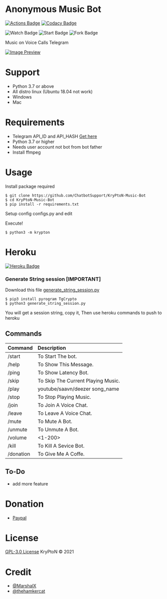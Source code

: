 # Anonymous Music Bot

[![Actions Badge](https://img.shields.io/github/workflow/status/Kry9toN/KryPtoN-Music-Bot/PyCheck/master?label=Build&style=flat-square&logo=github-actions&logoColor=white&color=98CE00)](https://github.com/Kry9toN/KryPtoN-Music-Bot/actions)
[![Codacy Badge](https://img.shields.io/codacy/grade/6275e97d871b45458235492edfa77745?style=flat-square&logo=codacy&color=17BEBB)](https://www.codacy.com/gh/Kry9toN/KryPtoN-Music-Bot/dashboard?utm_source=github.com&amp;utm_medium=referral&amp;utm_content=Kry9toN/KryPtoN-Music-Bot&amp;utm_campaign=Badge_Grade)

![Watch Badge](https://img.shields.io/github/watchers/Kry9toN/KryPtoN-Music-Bot?label=Watch&style=flat-square&logo=github&color=FF70A6goColor=white&color=98CE00)
![Start Badge](https://img.shields.io/github/stars/Kry9toN/KryPtoN-Music-Bot?label=Stars&style=flat-square&logo=github&color=F8757598CE00)
![Fork Badge](https://img.shields.io/github/forks/Kry9toN/KryPtoN-Music-Bot?label=Fork&style=flat-square&logo=github&color=E0777D)

Music on Voice Calls Telegram

[![Image Preview](https://raw.githubusercontent.com/Kry9toN/KryPtoN-Music-Bot/master/etc/preview.jpg)](https://github.com/Kry9toN/KryPtoN-Music-Bot)

# Support
- Python 3.7 or above
- All distro linux (Ubuntu 18.04 not work)
- Windows
- Mac

# Requirements
- Telegram API_ID and API_HASH [Get here](https://my.telegram.org/apps)
- Python 3.7 or higher
- Needs user account not bot from bot father
- Install ffmpeg

# Usage
Install package required
```
$ git clone https://github.com/ChatbotSupport/KryPtoN-Music-Bot
$ cd KryPtoN-Music-Bot
$ pip install -r requirements.txt
```
Setup config
configs.py and edit

Execute!
```
$ python3 -m krypton
```

# Heroku 

[![Heroku Badge](https://www.herokucdn.com/deploy/button.svg)](https://heroku.com/deploy?template=https://github.com/ChatbotSupport/KryPtoN-Music-Bot/tree/master)

### Generate String session [IMPORTANT]
Download this file [generate_string_session.py](https://raw.githubusercontent.com/Kry9toN/KryPtoN-Music-Bot/master/generate_string_session.py)

```
$ pip3 install pyrogram TgCrypto
$ python3 generate_string_session.py
```
You will get a session string, copy it, Then use heroku commands to push to heroku

## Commands
Command | Description
:--- | :---
/start | To Start The bot.
/help | To Show This Message.
/ping | To Show Latency Bot.
/skip | To Skip The Current Playing Music.
/play | youtube/saavn/deezer song_name
/stop | To Stop Playing Music.
/join | To Join A Voice Chat.
/leave | To Leave A Voice Chat.
/mute | To Mute A Bot.
/unmute | To Unmute A Bot.
/volume | <1-200>
/kill | To Kill A Sevice Bot.
/donation | To Give Me A Coffe.

## To-Do
- add more feature

# Donation
- [Paypal](https://www.paypal.me/M4SK3R)

# License
[GPL-3.0 License](https://github.com/Kry9toN/KryPtoN-Music-Bot/blob/master/LICENSE.md) KryPtoN © 2021

# Credit
- [@MarshalX](https://github.com/MarshalX)
- [@thehamkercat](https://github.com/thehamkercat)
